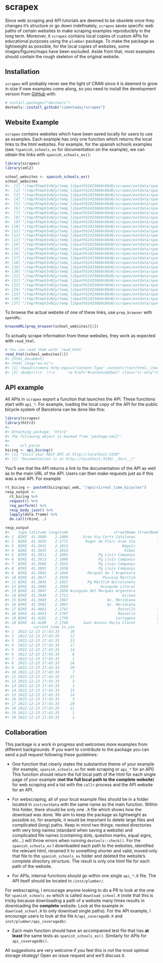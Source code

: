
<!-- README.md is generated from README.Rmd. Please edit that file -->

# scrapex

Since web scraping and API tutorials are deemed to be obsolete once they
changes it’s structure or go down indefinately, `scrapex` saves specific
web paths of certain websites to make scraping examples reproducibly in
the long term. Moreover, it `scrapex` contains local copies of custom
APIs for educational purposes using the `plumber` package. To make the
package as lightweight as possible, for the local copies of websites,
some images/figures/maps have been excluded. Aside from that, most
examples should contain the rough skeleton of the original website.

## Installation

`scrapex` will probably never see the light of CRAN since it is deemed
to grow in size if new examples come along, so you need to install the
development version from [GitHub](https://github.com/) with:

``` r
# install.packages("devtools")
devtools::install_github("cimentadaj/scrapex")
```

## Website Example

`scrapex` contains websites which have been saved locally for users to
use as examples. Each example has only one function which returns the
local links to the html websites. For example, for the spanish schools
examples (see `?spanish_schools_ex` for documentation on the example),
we can obtain the links with `spanish_schools_ex()`:

``` r
library(scrapex)
library(xml2)

school_websites <- spanish_schools_ex()
school_websites
#>  [1] "/tmp/Rtmph3vN2y/temp_libpath524336b0c86d6/scrapex/extdata/spanish_schools_ex/school_15012626.html"
#>  [2] "/tmp/Rtmph3vN2y/temp_libpath524336b0c86d6/scrapex/extdata/spanish_schools_ex/school_15013308.html"
#>  [3] "/tmp/Rtmph3vN2y/temp_libpath524336b0c86d6/scrapex/extdata/spanish_schools_ex/school_2009122.html" 
#>  [4] "/tmp/Rtmph3vN2y/temp_libpath524336b0c86d6/scrapex/extdata/spanish_schools_ex/school_2009158.html" 
#>  [5] "/tmp/Rtmph3vN2y/temp_libpath524336b0c86d6/scrapex/extdata/spanish_schools_ex/school_28043727.html"
#>  [6] "/tmp/Rtmph3vN2y/temp_libpath524336b0c86d6/scrapex/extdata/spanish_schools_ex/school_28060661.html"
#>  [7] "/tmp/Rtmph3vN2y/temp_libpath524336b0c86d6/scrapex/extdata/spanish_schools_ex/school_28061262.html"
#>  [8] "/tmp/Rtmph3vN2y/temp_libpath524336b0c86d6/scrapex/extdata/spanish_schools_ex/school_28061663.html"
#>  [9] "/tmp/Rtmph3vN2y/temp_libpath524336b0c86d6/scrapex/extdata/spanish_schools_ex/school_28061675.html"
#> [10] "/tmp/Rtmph3vN2y/temp_libpath524336b0c86d6/scrapex/extdata/spanish_schools_ex/school_28062606.html"
#> [11] "/tmp/Rtmph3vN2y/temp_libpath524336b0c86d6/scrapex/extdata/spanish_schools_ex/school_28063003.html"
#> [12] "/tmp/Rtmph3vN2y/temp_libpath524336b0c86d6/scrapex/extdata/spanish_schools_ex/school_30018357.html"
#> [13] "/tmp/Rtmph3vN2y/temp_libpath524336b0c86d6/scrapex/extdata/spanish_schools_ex/school_3006839.html" 
#> [14] "/tmp/Rtmph3vN2y/temp_libpath524336b0c86d6/scrapex/extdata/spanish_schools_ex/school_37013560.html"
#> [15] "/tmp/Rtmph3vN2y/temp_libpath524336b0c86d6/scrapex/extdata/spanish_schools_ex/school_37013638.html"
#> [16] "/tmp/Rtmph3vN2y/temp_libpath524336b0c86d6/scrapex/extdata/spanish_schools_ex/school_37013663.html"
#> [17] "/tmp/Rtmph3vN2y/temp_libpath524336b0c86d6/scrapex/extdata/spanish_schools_ex/school_37013687.html"
#> [18] "/tmp/Rtmph3vN2y/temp_libpath524336b0c86d6/scrapex/extdata/spanish_schools_ex/school_37013705.html"
#> [19] "/tmp/Rtmph3vN2y/temp_libpath524336b0c86d6/scrapex/extdata/spanish_schools_ex/school_43007440.html"
#> [20] "/tmp/Rtmph3vN2y/temp_libpath524336b0c86d6/scrapex/extdata/spanish_schools_ex/school_43007464.html"
#> [21] "/tmp/Rtmph3vN2y/temp_libpath524336b0c86d6/scrapex/extdata/spanish_schools_ex/school_43007491.html"
#> [22] "/tmp/Rtmph3vN2y/temp_libpath524336b0c86d6/scrapex/extdata/spanish_schools_ex/school_43007555.html"
#> [23] "/tmp/Rtmph3vN2y/temp_libpath524336b0c86d6/scrapex/extdata/spanish_schools_ex/school_43007579.html"
#> [24] "/tmp/Rtmph3vN2y/temp_libpath524336b0c86d6/scrapex/extdata/spanish_schools_ex/school_8051276.html" 
#> [25] "/tmp/Rtmph3vN2y/temp_libpath524336b0c86d6/scrapex/extdata/spanish_schools_ex/school_8052190.html" 
#> [26] "/tmp/Rtmph3vN2y/temp_libpath524336b0c86d6/scrapex/extdata/spanish_schools_ex/school_8067961.html" 
#> [27] "/tmp/Rtmph3vN2y/temp_libpath524336b0c86d6/scrapex/extdata/spanish_schools_ex/school_8067971.html"
```

To browse the actual website of one of these links, use `prep_browser`
with `openURL`:

``` r
browseURL(prep_browser(school_websites)[1])
```

To actually scrape information from these websites, they work as
expected with `read_html`.

``` r
# You can read them with `read_html`
read_html(school_websites[1])
#> {html_document}
#> <html lang="es-es">
#> [1] <head>\n<meta http-equiv="Content-Type" content="text/html; charset=UTF-8 ...
#> [2] <body>\r\n  \r\n      <a href="#contenidoPpal" class="sr-only">Saltar a c ...
```

## API example

All APIs in `scrapex` export a function that launches the API. These
functions start with `api_*`. For example, loading the local copy of the
API for the public bicycle system of Barcelona can be done like this:

``` r
library(scrapex)
library(httr2)
#> 
#> Attaching package: 'httr2'
#> The following object is masked from 'package:xml2':
#> 
#>     url_parse
bicing <- api_bicing()
#> [1] "Visit your REST API at http://localhost:3330"
#> [1] "Documentation is at http://localhost:3330/__docs__/"
```

You’ll see that the API returns a link to the documentation of the API
as well as to the main URL of the API. Users can then make requests just
as if this was a real API. For example:

``` r
rt_bicing <- paste0(bicing$api_web, "/api/v1/real_time_bicycles")
resp_output <- 
  rt_bicing %>%
  request() %>% 
  req_perform() %>%
  resp_body_json() %>%
  lapply(data.frame) %>%
  do.call(rbind, .)

resp_output
#>    type latitude longitude                     streetName streetNumber slots
#> 1  BIKE  41.3980    2.1800       Gran Via Corts Catalanes          760    29
#> 2  BIKE  41.3955    2.1771        Roger de Flor/ Gran Vía          126    27
#> 3  BIKE  41.3941    2.1813                         Nàpols           82    27
#> 4  BIKE  41.3935    2.1816                          Ribes           13    20
#> 5  BIKE  41.3911    2.1802              Pg Lluís Companys           11    39
#> 6  BIKE  41.3913    2.1806              Pg Lluís Companys           18    39
#> 7  BIKE  41.3889    2.1833              Pg Lluís Companys            1    23
#> 8  BIKE  41.3891    2.1836              Pg Lluís Companys            2    26
#> 9  BIKE  41.3845    2.1849         Marquès de l'Argentera           13    26
#> 10 BIKE  41.3817    2.1939                Passeig Marítim           19    21
#> 11 BIKE  41.3845    2.1957         Pg Marítim Barceloneta           23    29
#> 12 BIKE  41.3869    2.1958               Avinguda Litoral           16     3
#> 13 BIKE  41.3847    2.1850 Avinguda del Marques Argentera           15    26
#> 14 BIKE  41.3948    2.1712                         Girona           68    18
#> 15 BIKE  41.3983    2.1867                  Av. Meridiana           47    21
#> 16 BIKE  41.3982    2.1867                  Av. Meridiana           47    21
#> 17 BIKE  41.4061    2.1742                       Rosselló          453    26
#> 18 BIKE  41.4033    2.1707                       Rosselló          354    28
#> 19 BIKE  41.4102    2.1758                      Cartagena          308    20
#> 20 BIKE  41.4109    2.1740       Sant Antoni Maria Claret          214     2
#>           current_time in_use
#> 1  2022-12-23 17:43:33     29
#> 2  2022-12-23 17:43:33     12
#> 3  2022-12-23 17:43:33     13
#> 4  2022-12-23 17:43:33     17
#> 5  2022-12-23 17:43:33     14
#> 6  2022-12-23 17:43:33      8
#> 7  2022-12-23 17:43:33      1
#> 8  2022-12-23 17:43:33     26
#> 9  2022-12-23 17:43:33     26
#> 10 2022-12-23 17:43:33      7
#> 11 2022-12-23 17:43:33     21
#> 12 2022-12-23 17:43:33      3
#> 13 2022-12-23 17:43:33      1
#> 14 2022-12-23 17:43:33     15
#> 15 2022-12-23 17:43:33     14
#> 16 2022-12-23 17:43:33      3
#> 17 2022-12-23 17:43:33     20
#> 18 2022-12-23 17:43:33     21
#> 19 2022-12-23 17:43:33      1
#> 20 2022-12-23 17:43:33      2
```

## Collaboration

This package is a work in progress and welcomes more examples from
different backgrounds. If you want to contribute to the package you can
send a pull request following these guidelines:

-   One function that clearly states the substantive theme of your
    example (for example, `spanish_schools_ex` for web scraping or
    `api_*` for an API). This function should return the full local path
    of the html for each single page of your example (**not the full
    local path to the complete website**) for web scraping and a list
    with the `callr` process and the API website for an API.

-   For webscraping, all of your local example files should be in a
    folder located in `inst/extdata` with the same name as the main
    function. Within this folder, there should be only one `.R` file
    which shows how the download was done. We aim to keep the package as
    lightweight as possible so, for example, it would be important to
    delete large files and complicated (long) paths. Keep in mind two
    things: nested directories with very long names (standard when
    saving a website) and complicated file names (containing dots,
    question marks, equal signs, etc…) will throw errors when running
    `devtools::check()`. For the `spanish_schools_ex` I downloaded each
    path to the websites, identified the relevant html, renamed it to
    something shorter and valid, moved only that file to the
    `spanish_schools_ex` folder and deleted the website’s complete
    directory structure. The result is only one html file for each path
    of the website.

-   For APIs, internal functions should go within one single `api_*.R`
    file. The API itself should be located in `/inst/plumber/`.

For webscraping, I encourage anyone looking to do a PR to look at the
one for `spanish_schools_ex` which is called `download_school.R` (note
that this is tricky because downloading a path of a website many times
results in downloading the **complete** website. Look at the example in
`download_school.R` to only download single paths). For the API example,
I encourage users to look at the file `R/api_coveragedb.R` and
`inst/plumber/api_coveragedb/`.

-   Each main function should have an accompanied test file that has
    **at least** the same tests as `spanish_schools_ex()`. Similarly for
    APIs for `api_coveragedb()`.

All suggestions are very welcome if you feel this is not the most
optimal storage strategy! Open an issue request and we’ll discuss it.
